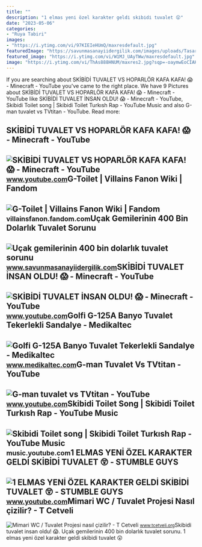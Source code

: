 ```yaml
---
title: ""
description: "1 elmas yeni̇ özel karakter geldi̇ ski̇bi̇di̇ tuvalet 😲"
date: "2023-05-06"
categories:
- "Ruya Tabiri"
images:
- "https://i.ytimg.com/vi/97KIEIeHUmQ/maxresdefault.jpg"
featuredImage: "https://savunmasanayiidergilik.com/images/uploads/Tasarim/26_789524_ssdergilik.jpg"
featured_image: "https://i.ytimg.com/vi/W1MJ_UAyTWw/maxresdefault.jpg"
image: "https://i.ytimg.com/vi/ThAs888HNUM/maxres2.jpg?sqp=-oaymwEoCIAKENAF8quKqQMcGADwAQH4Ac4FgAKACooCDAgAEAEYZSBlKGUwDw==&amp;rs=AOn4CLAVEKst4wLia-1y_LpTrTd5idGjrg"
---
```


If you are searching about SKİBİDİ TUVALET VS HOPARLÖR KAFA KAFA! 😱 - Minecraft - YouTube you've came to the right place. We have 9 Pictures about SKİBİDİ TUVALET VS HOPARLÖR KAFA KAFA! 😱 - Minecraft - YouTube like SKİBİDİ TUVALET İNSAN OLDU! 😱 - Minecraft - YouTube, Skibidi Toilet song | Skibidi Toilet Turkısh Rap - YouTube Music and also G-man tuvalet vs TVtitan - YouTube. Read more:

SKİBİDİ TUVALET VS HOPARLÖR KAFA KAFA! 😱 - Minecraft - YouTube
--------------------------------------------------------------

 ![SKİBİDİ TUVALET VS HOPARLÖR KAFA KAFA! 😱 - Minecraft - YouTube](https://i.ytimg.com/vi/6FLwi-LPlfc/maxresdefault.jpg) <small>www.youtube.com</small>G-Toilet | Villains Fanon Wiki | Fandom
---------------------------------------

 ![G-Toilet | Villains Fanon Wiki | Fandom](https://static.wikia.nocookie.net/villainsfanon/images/f/fb/G-Man_Skibidi_Toilet_2.0.png/revision/latest/scale-to-width-down/1200?cb=20230719093404) <small>villainsfanon.fandom.com</small>Uçak Gemilerinin 400 Bin Dolarlık Tuvalet Sorunu
------------------------------------------------

 ![Uçak gemilerinin 400 bin dolarlık tuvalet sorunu](https://savunmasanayiidergilik.com/images/uploads/Tasarim/26_789524_ssdergilik.jpg) <small>www.savunmasanayiidergilik.com</small>SKİBİDİ TUVALET İNSAN OLDU! 😱 - Minecraft - YouTube
---------------------------------------------------

 ![SKİBİDİ TUVALET İNSAN OLDU! 😱 - Minecraft - YouTube](https://i.ytimg.com/vi/W1MJ_UAyTWw/maxresdefault.jpg) <small>www.youtube.com</small>Golfi̇ G-125A Banyo Tuvalet Tekerlekli Sandalye - Medikaltec
------------------------------------------------------------

 ![Golfi̇ G-125A Banyo Tuvalet Tekerlekli Sandalye - Medikaltec](https://st2.myideasoft.com/idea/gm/74/myassets/products/259/golfi-5ka-klozetli-tekerlekli-sandalye.jpg?revision=1624802241) <small>www.medikaltec.com</small>G-man Tuvalet Vs TVtitan - YouTube
----------------------------------

 ![G-man tuvalet vs TVtitan - YouTube](https://i.ytimg.com/vi/ThAs888HNUM/maxres2.jpg?sqp=-oaymwEoCIAKENAF8quKqQMcGADwAQH4Ac4FgAKACooCDAgAEAEYZSBlKGUwDw==&rs=AOn4CLAVEKst4wLia-1y_LpTrTd5idGjrg) <small>www.youtube.com</small>Skibidi Toilet Song | Skibidi Toilet Turkısh Rap - YouTube Music
----------------------------------------------------------------

 ![Skibidi Toilet song | Skibidi Toilet Turkısh Rap - YouTube Music](https://i.ytimg.com/vi/GFpd0PlWfRA/maxresdefault.jpg) <small>music.youtube.com</small>1 ELMAS YENİ ÖZEL KARAKTER GELDİ SKİBİDİ TUVALET 😲 - STUMBLE GUYS
-----------------------------------------------------------------

 ![1 ELMAS YENİ ÖZEL KARAKTER GELDİ SKİBİDİ TUVALET 😲 - STUMBLE GUYS](https://i.ytimg.com/vi/97KIEIeHUmQ/maxresdefault.jpg) <small>www.youtube.com</small>Mimari WC / Tuvalet Projesi Nasıl çizilir? - T Cetveli
------------------------------------------------------

 ![Mimari WC / Tuvalet Projesi nasıl çizilir? - T Cetveli](https://www.tcetveli.org/wp-content/uploads/2022/01/tuvalet-projesi.jpg) <small>www.tcetveli.org</small>Ski̇bi̇di̇ tuvalet i̇nsan oldu! 😱. Uçak gemilerinin 400 bin dolarlık tuvalet sorunu. 1 elmas yeni̇ özel karakter geldi̇ ski̇bi̇di̇ tuvalet 😲
